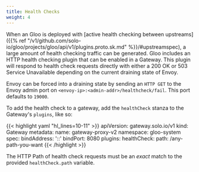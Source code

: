 ```yaml
---
title: Health Checks
weight: 4
---
```


When an Gloo is deployed with 
[active health checking between upstreams]({{% ref "/v1/github.com/solo-io/gloo/projects/gloo/api/v1/plugins.proto.sk.md" %}}/#upstreamspec), 
a large amount of health checking traffic can be generated. 
Gloo includes an HTTP health checking plugin that can be enabled in a Gateway. This plugin will respond to health check requests directly
 with either a 200 OK or 503 Service Unavailable depending on the current draining state of Envoy.
 
Envoy can be forced into a draining state by sending an `HTTP GET` to the Envoy admin port on `<envoy-ip>:<admin-addr>/healthcheck/fail`.
This port defaults to `19000`. 

To add the health check to a gateway, add the `healthCheck` stanza to the Gateway's `plugins`, like so:

{{< highlight yaml "hl_lines=10-11" >}}
apiVersion: gateway.solo.io/v1
kind: Gateway
metadata:
  name: gateway-proxy-v2
  namespace: gloo-system
spec:
  bindAddress: '::'
  bindPort: 8080
  plugins:
    healthCheck:
      path: /any-path-you-want
{{< /highlight >}}

The HTTP Path of health check requests must be an *exact* match to the provided `healthCheck.path` variable.
